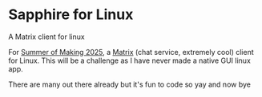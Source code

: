 # Sapphire for Linux
A Matrix client for linux

For [Summer of Making 2025](https://summer.hackclub.com/), a [Matrix](https://matrix.org) (chat service, extremely cool) client for Linux.
This will be a challenge as I have never made a native GUI linux app.

There are many out there already but it's fun to code so yay and now bye
